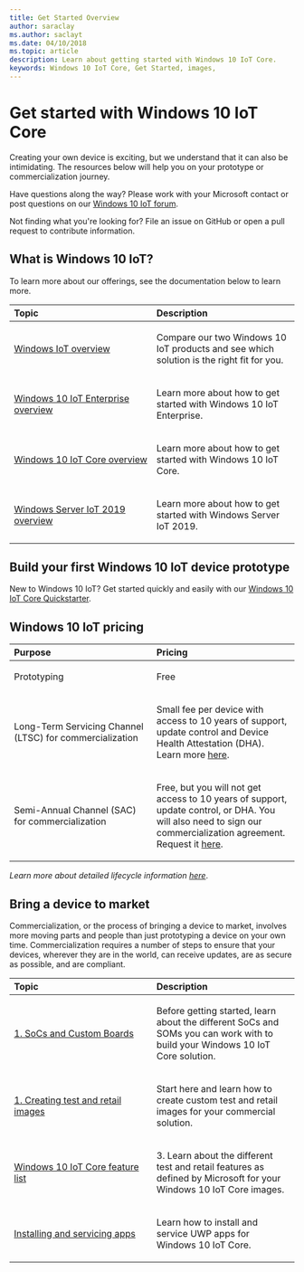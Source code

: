 ```yaml
---
title: Get Started Overview
author: saraclay 
ms.author: saclayt 
ms.date: 04/10/2018 
ms.topic: article 
description: Learn about getting started with Windows 10 IoT Core.
keywords: Windows 10 IoT Core, Get Started, images, 
---
```


# Get started with Windows 10 IoT Core

Creating your own device is exciting, but we understand that it can also be intimidating. The resources below will help you on your prototype or commercialization journey. 

Have questions along the way? Please work with your Microsoft contact or post questions on our [Windows 10 IoT forum](https://social.msdn.microsoft.com/forums/en-US/home?forum=WindowsIoT).

Not finding what you're looking for? File an issue on GitHub or open a pull request to contribute information.

## What is Windows 10 IoT?

To learn more about our offerings, see the documentation below to learn more. 

<table>
<colgroup>
<col width="50%" />
<col width="50%" />
</colgroup>
<thead>
<tr class="header">
<th align="left">Topic</th>
<th align="left">Description</th>
</tr>
</thead>
<tbody>

<tr class="odd">
<td align="left"><p><a href="windows-iot.md" data-raw-source="[Windows IoT Overview](windows-iot.md)">Windows IoT overview</a></p></td>
<td align="left"><p>Compare our two Windows 10 IoT products and see which solution is the right fit for you.</p></td>
</tr>

<tr class="odd">
<td align="left"><p><a href="windows-iot-enterprise.md" data-raw-source="[Windows 10 IoT Enterprise Overview](windows-iot-enterprise.md)">Windows 10 IoT Enterprise overview</a></p></td>
<td align="left"><p>Learn more about how to get started with Windows 10 IoT Enterprise.</p></td>
</tr>

<tr class="odd">
<td align="left"><p><a href="windows-iot-core.md" data-raw-source="[Windows 10 IoT Core Overview](windows-iot-core.md)">Windows 10 IoT Core overview</a></p></td>
<td align="left"><p>Learn more about how to get started with Windows 10 IoT Core.</p></td>
</tr>

<tr class="odd">
<td align="left"><p><a href="windows-iot-core.md" data-raw-source="[Windows 10 IoT Core Overview](windows-server.md)">Windows Server IoT 2019 overview</a></p></td>
<td align="left"><p>Learn more about how to get started with Windows Server IoT 2019.</p></td>
</tr>

</tbody>
</table>

## Build your first Windows 10 IoT device prototype

New to Windows 10 IoT? Get started quickly and easily with our [Windows 10 IoT Core Quickstarter](tutorials/Tutorials.md). 

## Windows 10 IoT pricing

<table>
<colgroup>
<col width="50%" />
<col width="50%" />
</colgroup>
<thead>
<tr class="header">
<th align="left">Purpose</th>
<th align="left">Pricing</th>
</tr>
</thead>
<tbody>

<tr class="odd">
<td align="left"><p>Prototyping</p></td>
<td align="left"><p>Free</p></td>
</tr>

<tr class="odd">
<td align="left"><p>Long-Term Servicing Channel (LTSC) for commercialization</p></td>
<td align="left"><p>Small fee per device with access to 10 years of support, update control and Device Health Attestation (DHA). Learn more <a href="https://docs.microsoft.com/windows-hardware/manufacture/iot/iotcoreservicesoverview" data-raw-source="[here](https://docs.microsoft.com/windows-hardware/manufacture/iot/iotcoreservicesoverview)">here</a>.</p></td>
</tr>

<tr class="odd">
<td align="left"><p>Semi-Annual Channel (SAC) for commercialization</p></td>
<td align="left"><p>Free, but you will not get access to 10 years of support, update control, or DHA. You will also need to sign our commercialization agreement. Request it <a href="https://www.aka.ms/SAC-agreement">here</a>.</p></td>
</tr>

</tbody>
</table>

<i>Learn more about detailed lifecycle information [here](https://support.microsoft.com/en-us/lifecycle/search?alpha=IoT%20Core)</i>.

## Bring a device to market

Commercialization, or the process of bringing a device to market, involves more moving parts and people than just prototyping a device on your own time. Commercialization requires a number of steps to ensure that your devices, wherever they are in the world, can receive updates, are as secure as possible, and are compliant. 

<table>
<colgroup>
<col width="50%" />
<col width="50%" />
</colgroup>
<thead>
<tr class="header">
<th align="left">Topic</th>
<th align="left">Description</th>
</tr>
</thead>
<tbody>

<tr class="odd">
<td align="left"><p><a href="learn-about-hardware/SoCsAndCustomBoards.md" data-raw-source="[SoCs and Custom Boards](learn-about-hardware/SoCsAndCustomBoards.md)">1. SoCs and Custom Boards</a></p></td>
<td align="left"><p>Before getting started, learn about the different SoCs and SOMs you can work with to build your Windows 10 IoT Core solution.</p></td>
</tr>

<tr class="odd">
<td align="left"><p><a href="https://docs.microsoft.com/windows-hardware/manufacture/iot/iot-core-manufacturing-guide" data-raw-source="[Creating test and retail images](https://docs.microsoft.com/windows-hardware/manufacture/iot/iot-core-manufacturing-guide)">1. Creating test and retail images</a></p></td>
<td align="left"><p>Start here and learn how to create custom test and retail images for your commercial solution.</p></td>
</tr>

<tr class="odd">
<td align="left"><p><a href="https://docs.microsoft.com/windows-hardware/manufacture/iot/iot-core-feature-list" data-raw-source="[Windows 10 IoT Core feature list](https://docs.microsoft.com/windows-hardware/manufacture/iot/iot-core-feature-list)">Windows 10 IoT Core feature list</a></p></td>
<td align="left"><p>3. Learn about the different test and retail features as defined by Microsoft for your Windows 10 IoT Core images.</p></td>
</tr>

<tr class="odd">
<td align="left"><p><a href="https://docs.microsoft.com/windows-hardware/service/iot/servicing-msstore" data-raw-source="[Installing and servicing apps](https://docs.microsoft.com/windows-hardware/service/iot/servicing-msstore)">Installing and servicing apps</a></p></td>
<td align="left"><p>Learn how to install and service UWP apps for Windows 10 IoT Core.</p></td>
</tr>


</tbody>
</table>
